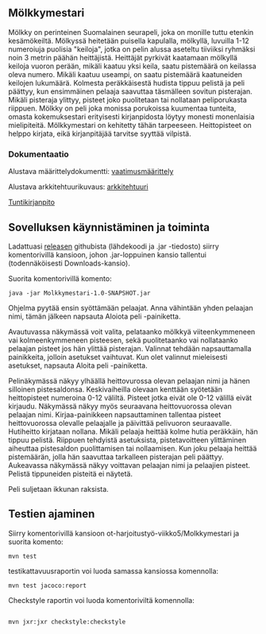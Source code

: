 ## Mölkkymestari

Mölkky on perinteinen Suomalainen seurapeli, joka on monille tuttu etenkin kesämökeiltä. Mölkyssä heitetään puisella kapulalla, mölkyllä, luvuilla 1-12 numeroiuja puolisia "keiloja", jotka on pelin alussa aseteltu tiiviiksi ryhmäksi noin 3 metrin päähän heittäjistä. Heittäjät pyrkivät kaatamaan mölkyllä keiloja vuoron perään, mikäli kaatuu yksi keila, saatu pistemäärä on keilassa oleva numero. Mikäli kaatuu useampi, on saatu pistemäärä kaatuneiden keilojen lukumäärä. Kolmesta peräkkäisestä hudista tippuu pelistä ja peli päättyy, kun ensimmäinen pelaaja saavuttaa täsmälleen sovitun pisterajan. Mikäli pisteraja ylittyy, pisteet joko puolitetaan tai nollataan peliporukasta riippuen. Mölkky on peli joka monissa porukoissa kuumentaa tunteita, omasta kokemuksestari erityisesti kirjanpidosta löytyy monesti monenlaisia mielipiteitä. Mölkkymestari on kehitetty tähän tarpeeseen. Heittopisteet on helppo kirjata, eikä kirjanpitäjää tarvitse syyttää vilpistä. 


### Dokumentaatio

Alustava määrittelydokumentti: [vaatimusmäärittely](https://github.com/palovpet/ot-harjoitustyo/blob/master/dokumentaatio/vaatimusmaarittely.md)

Alustava arkkitehtuurikuvaus: [arkkitehtuuri](https://github.com/palovpet/ot-harjoitustyo/blob/master/dokumentaatio/arkkitehtuuri.md)

[Tuntikirjanpito](https://github.com/palovpet/ot-harjoitustyo/blob/master/dokumentaatio/tuntikirjanpito.md)

## Sovelluksen käynnistäminen ja toiminta
Ladattuasi [releasen](https://github.com/palovpet/ot-harjoitustyo/releases/tag/viikko5) githubista (lähdekoodi ja .jar -tiedosto) siirry komentorivillä kansioon, johon .jar-loppuinen kansio tallentui (todennäköisesti Downloads-kansio). 

Suorita komentorivillä komento:  
```
java -jar Molkkymestari-1.0-SNAPSHOT.jar
```

Ohjelma pyytää ensin syöttämään pelaajat. Anna vähintään yhden pelaajan nimi, tämän jälkeen napsauta Aloiota peli -painiketta.

Avautuvassa näkymässä voit valita, pelataanko mölkkyä viiteenkymmeneen vai kolmeenkymmeneen pisteesen, sekä puolitetaanko vai nollataanko pelaajan pisteet jos hän ylittää pisterajan. Valinnat tehdään napsauttamalla painikkeita, jolloin asetukset vaihtuvat. Kun olet valinnut mieleisesti asetukset, napsauta Aloita peli -painiketta.

Pelinäkymässä näkyy ylhäällä heittovurossa olevan pelaajan nimi ja hänen silloinen pistesaldonsa. Keskivaiheilla olevaan kenttään syötetään heittopisteet numeroina 0-12 väliltä. Pisteet jotka eivät ole 0-12 välillä eivät kirjaudu. Näkymässä näkyy myös seuraavana heittovuorossa olevan pelaajan nimi. Kirjaa-painikkeen napsauttaminen tallentaa pisteet heittovuorossa olevalle pelaajalle ja päivittää pelivuoron seuraavalle. Hutiheitto kirjataan nollana. Mikäli pelaaja heittää kolme hutia peräkkäin, hän tippuu pelistä. Riippuen tehdyistä asetuksista, pistetavoitteen ylittäminen aiheuttaa pistesaldon puolittamisen tai nollaamisen. Kun joku pelaaja heittää pistemäärän, jolla hän saavuttaa tarkalleen pisterajan peli päättyy. Aukeavassa näkymässä näkyy voittavan pelaajan nimi ja pelaajien pisteet. Pelistä tippuneiden pisteitä ei näytetä.

Peli suljetaan ikkunan raksista.

## Testien ajaminen

Siirry komentorivillä kansioon ot-harjoitustyö-viikko5/Molkkymestari ja suorita komento: 
```
mvn test
```

testikattavuusraportin voi luoda samassa kansiossa komennolla: 
```
mvn test jacoco:report
```

Checkstyle raportin voi luoda komentoriviltä komennolla:
```

mvn jxr:jxr checkstyle:checkstyle
```

